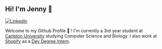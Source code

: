 ##  Hi! I'm Jenny 👋 

[![LinkedIn](https://img.shields.io/badge/-Jenny%20Shen-blue?link=https://www.linkedin.com/in/jenny-shen-/&logo=Linkedin)](https://www.linkedin.com/in/jenny-shen-/)

Welcome to my Github Profile 🥳 ! I'm currently a 3rd year student at [Carleton University](https://carleton.ca/) studying Computer Science and Biology. I also work at [Shopify](https://www.shopify.ca/) as a [Dev Degree Intern](https://devdegree.ca/). 

<!--
**jenshenny/jenshenny** is a ✨ _special_ ✨ repository because its `README.md` (this file) appears on your GitHub profile.

Here are some ideas to get you started:

- 🔭 I’m currently working on ...
- 🌱 I’m currently learning ...
- 👯 I’m looking to collaborate on ...
- 🤔 I’m looking for help with ...
- 💬 Ask me about ...
- 📫 How to reach me: ...
- 😄 Pronouns: ...
- ⚡ Fun fact: ...
-->
